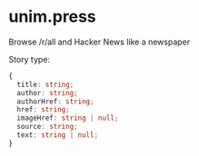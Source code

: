 # unim.press

Browse /r/all and Hacker News like a newspaper

Story type:

```ts
{
  title: string;
  author: string;
  authorHref: string;
  href: string;
  imageHref: string | null;
  source: string;
  text: string | null;
}
```

